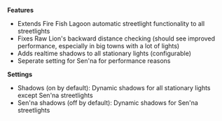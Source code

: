 **Features**
- Extends Fire Fish Lagoon automatic streetlight functionality to all streetlights
- Fixes Raw Lion's backward distance checking (should see improved performance, especially in big towns with a lot of lights)
- Adds realtime shadows to all stationary lights (configurable)
- Seperate setting for Sen'na for performance reasons

**Settings**
- Shadows (on by default): Dynamic shadows for all stationary lights except Sen'na streetlights
- Sen'na shadows (off by default): Dynamic shadows for Sen'na streetlights
